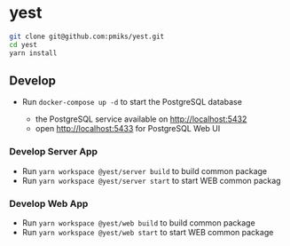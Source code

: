 # yest

```bash
git clone git@github.com:pmiks/yest.git
cd yest
yarn install
```

## Develop

- Run `docker-compose up -d` to start the PostgreSQL database

  - the PostgreSQL service available on <http://localhost:5432>
  - open <http://localhost:5433> for PostgreSQL Web UI

### Develop Server App

- Run `yarn workspace @yest/server build` to build common package
- Run `yarn workspace @yest/server start` to start WEB common packag
### Develop Web App

- Run `yarn workspace @yest/web build` to build common package
- Run `yarn workspace @yest/web start` to start WEB common package
